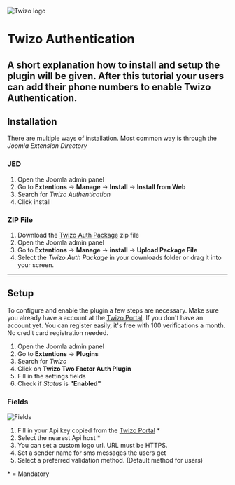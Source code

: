 ![Twizo logo](https://www.twizo.com/wp-content/themes/twizo/_/images/twizo-logo-0474ce6f.png)

Twizo Authentication
===========================================================================
A short explanation how to install and setup the plugin will be given.
After this tutorial your users can add their phone numbers to enable Twizo Authentication.
----------------------------------------------------------------------------
Installation
----------------------------------------------------------------------------
There are multiple ways of installation. Most common way is through the *Joomla Extension Directory*
### JED
1. Open the Joomla admin panel
2. Go to **Extentions** -> **Manage** -> **Install** -> **Install from Web**
3. Search for *Twizo Authentication*
4. Click install

### ZIP File
1. Download the [Twizo Auth Package](#TODOhttps://twizo.com/joomla-plugin-download) zip file
2. Open the Joomla admin panel
3. Go to **Extentions** -> **Manage** -> **install** -> **Upload Package File**
4. Select the *Twizo Auth Package* in your downloads folder or drag it into your screen.
----------------------------------------------------------------------------
Setup
----------------------------------------------------------------------------
To configure and enable the plugin a few steps are necessary.
Make sure you already have a account at the [Twizo Portal](https://portal.twizo.com). 
If you don't have an account yet. You can register easily, it's free with 100 verifications a month. 
No credit card registration needed.

1. Open the Joomla admin panel
2. Go to **Extentions** -> **Plugins**
3. Search for *Twizo* 
4. Click on **Twizo Two Factor Auth Plugin**
5. Fill in the settings fields
6. Check if *Status* is **"Enabled"**

### Fields
![Fields](https://i.imgur.com/hbEpOnZ.png)
1. Fill in your Api key copied from the [Twizo Portal](https://portal.twizo.com) *
2. Select the nearest Api host *
3. You can set a custom logo url. URL must be HTTPS. 
4. Set a sender name for sms messages the users get
5. Select a preferred validation method. (Default method for users)

\* = Mandatory
